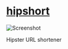 [hipshort](http://hip.sh)
==========

![Screenshot](https://raw.githubusercontent.com/secrettriangle/hipshort/master/screenshot.png)

Hipster URL shortener
